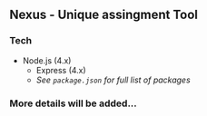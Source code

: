 ## Nexus - Unique assingment Tool

### Tech
- Node.js (4.x)
  - Express (4.x)
  - _See `package.json` for full list of packages_

### More details will be added...
